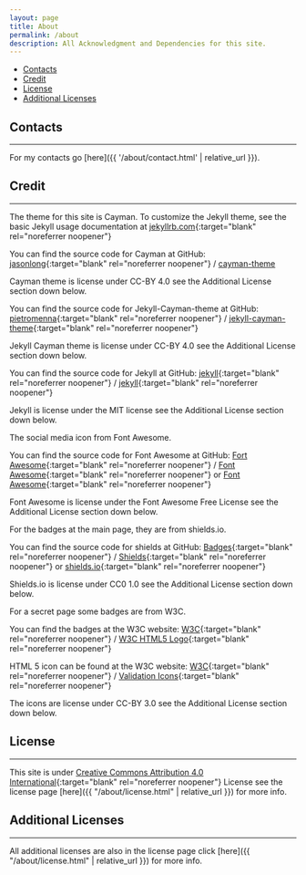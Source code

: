 ```yaml
---
layout: page
title: About
permalink: /about
description: All Acknowledgment and Dependencies for this site.
---
```


- [Contacts](#contacts)
- [Credit](#credit)
- [License](#license)
- [Additional Licenses](#additional-licenses)

## Contacts

---

For my contacts go [here]({{ '/about/contact.html' | relative_url }}).

## Credit

---

The theme for this site is Cayman. To customize the Jekyll theme, see the basic Jekyll usage documentation at [jekyllrb.com](https://jekyllrb.com/){:target="blank" rel="noreferrer noopener"}

You can find the source code for Cayman at GitHub:
[jasonlong](https://github.com/jasonlong){:target="blank" rel="noreferrer noopener"} /
[cayman-theme](https://github.com/jasonlong/cayman-theme)

Cayman theme is license under CC-BY 4.0 see the Additional License section down below.

You can find the source code for Jekyll-Cayman-theme at GitHub:
[pietromenna](https://github.com/pietromenna){:target="blank" rel="noreferrer noopener"} /
[jekyll-cayman-theme](https://github.com/pietromenna/jekyll-cayman-theme){:target="blank" rel="noreferrer noopener"}

Jekyll Cayman theme is license under CC-BY 4.0 see the Additional License section down below.

You can find the source code for Jekyll at GitHub:
[jekyll](https://github.com/jekyll){:target="blank" rel="noreferrer noopener"} /
[jekyll](https://github.com/jekyll/jekyll){:target="blank" rel="noreferrer noopener"}

Jekyll is license under the MIT license see the Additional License section down below.

The social media icon from Font Awesome.

You can find the source code for Font Awesome at GitHub:
[Fort Awesome](https://github.com/FortAwesome){:target="blank" rel="noreferrer noopener"} /
[Font Awesome](https://github.com/FortAwesome/Font-Awesome){:target="blank" rel="noreferrer noopener"}
or
[Font Awesome](https://fontawesome.com){:target="blank" rel="noreferrer noopener"}

Font Awesome is license under the Font Awesome Free License see the Additional License section down below.

For the badges at the main page, they are from shields.io.

You can find the source code for shields at GitHub:
[Badges](https://github.com/badges){:target="blank" rel="noreferrer noopener"} /
[Shields](https://github.com/badges/shields){:target="blank" rel="noreferrer noopener"}
or
[shields.io](https://shields.io){:target="blank" rel="noreferrer noopener"}

Shields.io is license under CC0 1.0 see the Additional License section down below.

For a secret page some badges are from W3C.

You can find the badges at the W3C website:
[W3C](https://w3.org){:target="blank" rel="noreferrer noopener"} /
[W3C HTML5 Logo](https://www.w3.org/html/logo/index.html){:target="blank" rel="noreferrer noopener"}

HTML 5 icon can be found at the W3C website:
[W3C](https://w3.org){:target="blank" rel="noreferrer noopener"} /
[Validation Icons](https://www.w3.org/QA/Tools/Icons){:target="blank" rel="noreferrer noopener"}

The icons are license under CC-BY 3.0 see the Additional License section down below.

## License

---

This site is under [Creative Commons Attribution 4.0 International](https://creativecommons.org/licenses/by/4.0/){:target="blank" rel="noreferrer noopener"} License see the license page [here]({{ "/about/license.html" | relative_url }}) for more info.

## Additional Licenses

---

All additional licenses are also in the license page click [here]({{ "/about/license.html" | relative_url }}) for more info.
